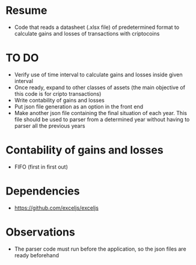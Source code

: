# Resume

- Code that reads a datasheet (.xlsx file) of predetermined format to calculate gains and losses of transactions with criptocoins

# TO DO

- Verify use of time interval to calculate gains and losses inside given interval
- Once ready, expand to other classes of assets (the main objective of this code is for cripto transactions)
- Write contability of gains and losses
- Put json file generation as an option in the front end
- Make another json file containing the final situation of each year. This file should be used to parser from a determined year without having to parser all the previous years

# Contability of gains and losses

- FIFO (first in first out)

# Dependencies

- https://github.com/exceljs/exceljs


# Observations

- The parser code must run before the application, so the json files are ready beforehand